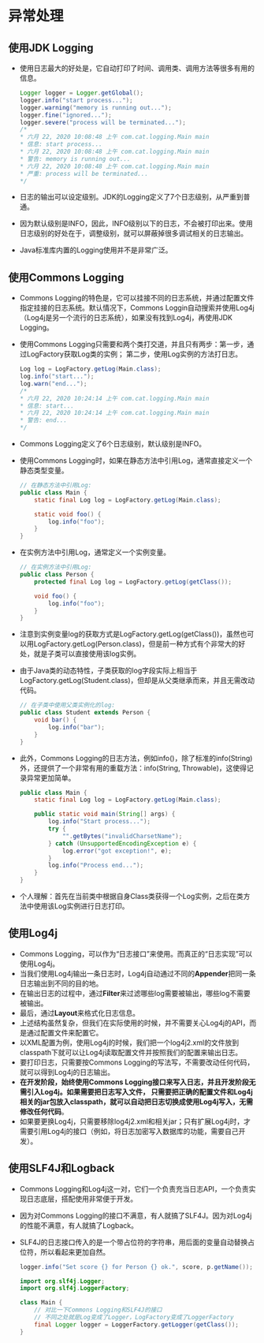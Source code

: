 # 异常处理

## 使用JDK Logging

- 使用日志最大的好处是，它自动打印了时间、调用类、调用方法等很多有用的信息。

    ```Java
    Logger logger = Logger.getGlobal();
    logger.info("start process...");
    logger.warning("memory is running out...");
    logger.fine("ignored...");
    logger.severe("process will be terminated...");
    /*
    * 六月 22, 2020 10:08:48 上午 com.cat.logging.Main main
    * 信息: start process...
    * 六月 22, 2020 10:08:48 上午 com.cat.logging.Main main
    * 警告: memory is running out...
    * 六月 22, 2020 10:08:48 上午 com.cat.logging.Main main
    * 严重: process will be terminated...
    */
    ```

- 日志的输出可以设定级别。JDK的Logging定义了7个日志级别，从严重到普通。
- 因为默认级别是INFO，因此，INFO级别以下的日志，不会被打印出来。使用日志级别的好处在于，调整级别，就可以屏蔽掉很多调试相关的日志输出。
- Java标准库内置的Logging使用并不是非常广泛。

## 使用Commons Logging

- Commons Logging的特色是，它可以挂接不同的日志系统，并通过配置文件指定挂接的日志系统。默认情况下，Commons Loggin自动搜索并使用Log4j（Log4j是另一个流行的日志系统），如果没有找到Log4j，再使用JDK Logging。
- 使用Commons Logging只需要和两个类打交道，并且只有两步：第一步，通过LogFactory获取Log类的实例； 第二步，使用Log实例的方法打日志。

    ```Java
    Log log = LogFactory.getLog(Main.class);
    log.info("start...");
    log.warn("end...");
    /*
    * 六月 22, 2020 10:24:14 上午 com.cat.logging.Main main
    * 信息: start...
    * 六月 22, 2020 10:24:14 上午 com.cat.logging.Main main
    * 警告: end...
    */
    ```

- Commons Logging定义了6个日志级别，默认级别是INFO。
- 使用Commons Logging时，如果在静态方法中引用Log，通常直接定义一个静态类型变量。

    ```Java
    // 在静态方法中引用Log:
    public class Main {
        static final Log log = LogFactory.getLog(Main.class);

        static void foo() {
            log.info("foo");
        }
    }
    ```

- 在实例方法中引用Log，通常定义一个实例变量。

    ```Java
    // 在实例方法中引用Log:
    public class Person {
        protected final Log log = LogFactory.getLog(getClass());

        void foo() {
            log.info("foo");
        }
    }
    ```

- 注意到实例变量log的获取方式是LogFactory.getLog(getClass())，虽然也可以用LogFactory.getLog(Person.class)，但是前一种方式有个非常大的好处，就是子类可以直接使用该log实例。
- 由于Java类的动态特性，子类获取的log字段实际上相当于LogFactory.getLog(Student.class)，但却是从父类继承而来，并且无需改动代码。

    ```Java
    // 在子类中使用父类实例化的log:
    public class Student extends Person {
        void bar() {
            log.info("bar");
        }
    }
    ```

- 此外，Commons Logging的日志方法，例如info()，除了标准的info(String)外，还提供了一个非常有用的重载方法：info(String, Throwable)，这使得记录异常更加简单。

    ```Java
    public class Main {
        static final Log log = LogFactory.getLog(Main.class);

        public static void main(String[] args) {
            log.info("Start process...");
            try {
                "".getBytes("invalidCharsetName");
            } catch (UnsupportedEncodingException e) {
                log.error("got exception!", e);
            }
            log.info("Process end...");
        }
    }
    ```

- 个人理解：首先在当前类中根据自身Class类获得一个Log实例，之后在类方法中使用该Log实例进行日志打印。

## 使用Log4j

- Commons Logging，可以作为“日志接口”来使用。而真正的“日志实现”可以使用Log4j。
- 当我们使用Log4j输出一条日志时，Log4j自动通过不同的**Appender**把同一条日志输出到不同的目的地。
- 在输出日志的过程中，通过**Filter**来过滤哪些log需要被输出，哪些log不需要被输出。
- 最后，通过**Layout**来格式化日志信息。
- 上述结构虽然复杂，但我们在实际使用的时候，并不需要关心Log4j的API，而是通过配置文件来配置它。
- 以XML配置为例，使用Log4j的时候，我们把一个log4j2.xml的文件放到classpath下就可以让Log4j读取配置文件并按照我们的配置来输出日志。
- 要打印日志，只需要按Commons Logging的写法写，不需要改动任何代码，就可以得到Log4j的日志输出。
- **在开发阶段，始终使用Commons Logging接口来写入日志，并且开发阶段无需引入Log4j。如果需要把日志写入文件， 只需要把正确的配置文件和Log4j相关的jar包放入classpath，就可以自动把日志切换成使用Log4j写入，无需修改任何代码**。
- 如果要更换Log4j，只需要移除log4j2.xml和相关jar；只有扩展Log4j时，才需要引用Log4j的接口（例如，将日志加密写入数据库的功能，需要自己开发）。

## 使用SLF4J和Logback

- Commons Logging和Log4j这一对，它们一个负责充当日志API，一个负责实现日志底层，搭配使用非常便于开发。
- 因为对Commons Logging的接口不满意，有人就搞了SLF4J。因为对Log4j的性能不满意，有人就搞了Logback。
- SLF4J的日志接口传入的是一个带占位符的字符串，用后面的变量自动替换占位符，所以看起来更加自然。

    ```Java
    logger.info("Set score {} for Person {} ok.", score, p.getName());
    ```

    ```Java
    import org.slf4j.Logger;
    import org.slf4j.LoggerFactory;

    class Main {
        // 对比一下Commons Logging和SLF4J的接口
        // 不同之处就是Log变成了Logger，LogFactory变成了LoggerFactory
        final Logger logger = LoggerFactory.getLogger(getClass());
    }
    ```
